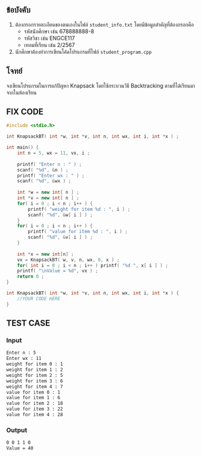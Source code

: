 ## ข้อบังคับ
1. ต้องกรอกรายละเอียดของตนเองในไฟล์ `student_info.txt` โดยมีข้อมูลสำคัญที่ต้องกรอกคือ
   - รหัสนักศึกษา เช่น 678888888-8
   - รหัสวิชา เช่น ENGCE117
   - เทอมที่เรียน เช่น 2/2567
2. นักศึกษาต้องทำการเขียนโค้ดโปรแกรมที่ไฟล์ `student_program.cpp`
   
## โจทย์
จงเขียนโปรแกรมในการแก้ปัญหา Knapsack โดยใช้กระบวนวิธี Backtracking ตามที่ได้เรียนมาจากในห้องเรียน

## FIX CODE
```c++
#include <stdio.h>

int KnapsackBT( int *w, int *v, int n, int wx, int i, int *x ) ;

int main() {
    int n = 5, wx = 11, vx, i ;
    
    printf( "Enter n : " ) ;
    scanf( "%d", &n ) ;
    printf( "Enter wx : " ) ;
    scanf( "%d", &wx ) ;
    
    int *w = new int[ n ] ;
    int *v = new int[ n ] ;
    for( i = 0 ; i < n ; i++ ) {
        printf( "weight for item %d : ", i ) ;
        scanf( "%d", &w[ i ] ) ;
    }
    for( i = 0 ; i < n ; i++ ) {
        printf( "value for item %d : ", i ) ;
        scanf( "%d", &v[ i ] ) ;
    }
    
    int *x = new int[n] ;
    vx = KnapsackBT( w, v, n, wx, 0, x ) ;
    for( int i = 0 ; i < n ; i++ ) printf( "%d ", x[ i ] ) ;
    printf( "\nValue = %d", vx ) ;
    return 0 ;
}

int KnapsackBT( int *w, int *v, int n, int wx, int i, int *x ) {
    //YOUR CODE HERE
}
```

## TEST CASE
### Input
```bash
Enter n : 5
Enter wx : 11
weight for item 0 : 1
weight for item 1 : 2
weight for item 2 : 5
weight for item 3 : 6
weight for item 4 : 7
value for item 0 : 1
value for item 1 : 6
value for item 2 : 18
value for item 3 : 22
value for item 4 : 28
```
### Output
```bash
0 0 1 1 0 
Value = 40
```
